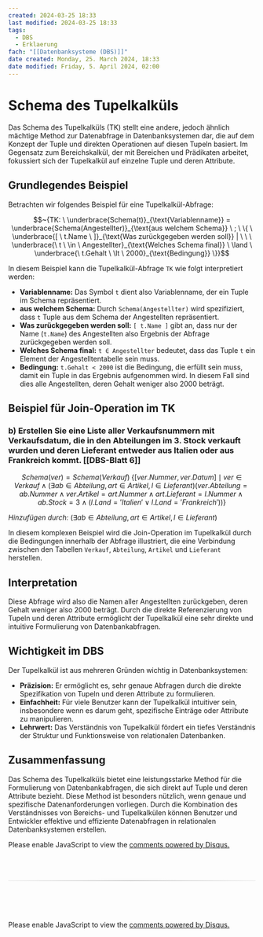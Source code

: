 ```yaml
---
created: 2024-03-25 18:33
last modified: 2024-03-25 18:33
tags:
  - DBS
  - Erklaerung
fach: "[[Datenbanksysteme (DBS)]]"
date created: Monday, 25. March 2024, 18:33
date modified: Friday, 5. April 2024, 02:00
---
```


# Schema des Tupelkalküls

Das Schema des Tupelkalküls (TK) stellt eine andere, jedoch ähnlich mächtige Method zur Datenabfrage in Datenbanksystemen dar, die auf dem Konzept der Tuple und direkten Operationen auf diesen Tupeln basiert. Im Gegensatz zum Bereichskalkül, der mit Bereichen und Prädikaten arbeitet, fokussiert sich der Tupelkalkül auf einzelne Tuple und deren Attribute.

## Grundlegendes Beispiel

Betrachten wir folgendes Beispiel für eine Tupelkalkül-Abfrage:

$$~{TK: \  \underbrace{Schema(t)}_{\text{Variablenname}} = \underbrace{Schema(Angestellter)}_{\text{aus welchem Schema}} \ ; \  \{ \ \underbrace{[ \ t.Name \ ]}_{\text{Was zurückgegeben werden soll}} | \ \ \  \underbrace{\ t \ \in \ Angestellter}_{\text{Welches Schema final}} \ \land \ \underbrace{\ t.Gehalt \ \lt \ 2000}_{\text{Bedingung}} \}}$$

In diesem Beispiel kann die Tupelkalkül-Abfrage `TK` wie folgt interpretiert werden:

- **Variablenname:** Das Symbol `t` dient also Variablenname, der ein Tuple im Schema repräsentiert.
- **aus welchem Schema:** Durch `Schema(Angestellter)` wird spezifiziert, dass `t` Tuple aus dem Schema der Angestellten repräsentiert.
- **Was zurückgegeben werden soll:** `[ t.Name ]` gibt an, dass nur der Name (`t.Name`) des Angestellten also Ergebnis der Abfrage zurückgegeben werden soll.
- **Welches Schema final:** `t ∈ Angestellter` bedeutet, dass das Tuple `t` ein Element der Angestelltentabelle sein muss.
- **Bedingung:** `t.Gehalt < 2000` ist die Bedingung, die erfüllt sein muss, damit ein Tuple in das Ergebnis aufgenommen wird. In diesem Fall sind dies alle Angestellten, deren Gehalt weniger also 2000 beträgt.

## Beispiel für Join-Operation im TK

### b) Erstellen Sie eine Liste aller Verkaufsnummern mit Verkaufsdatum, die in den Abteilungen im 3. Stock verkauft wurden und deren Lieferant entweder aus Italien oder aus Frankreich kommt. [[DBS-Blatt 6]]

$$~{Schema(ver) = Schema(Verkauf) \; \{ [ver.Nummer, ver.Datum] \mid ver \in Verkauf \land (\exists ab \in Abteilung, art \in Artikel, l \in Lieferant) (ver.Abteilung = ab.Nummer \land ver.Artikel = art.Nummer \land art.Lieferant = l.Nummer \land ab.Stock = 3 \land (l.Land = 'Italien' \lor l.Land = 'Frankreich'))\}}$$

_Hinzufügen durch:_ $(\exists ab \in Abteilung, art \in Artikel, l \in Lieferant)$

In diesem komplexen Beispiel wird die Join-Operation im Tupelkalkül durch die Bedingungen innerhalb der Abfrage illustriert, die eine Verbindung zwischen den Tabellen `Verkauf`, `Abteilung`, `Artikel` und `Lieferant` herstellen.

## Interpretation

Diese Abfrage wird also die Namen aller Angestellten zurückgeben, deren Gehalt weniger also 2000 beträgt. Durch die direkte Referenzierung von Tupeln und deren Attribute ermöglicht der Tupelkalkül eine sehr direkte und intuitive Formulierung von Datenbankabfragen.

## Wichtigkeit im DBS

Der Tupelkalkül ist aus mehreren Gründen wichtig in Datenbanksystemen:

- **Präzision:** Er ermöglicht es, sehr genaue Abfragen durch die direkte Spezifikation von Tupeln und deren Attribute zu formulieren.
- **Einfachheit:** Für viele Benutzer kann der Tupelkalkül intuitiver sein, insbesondere wenn es darum geht, spezifische Einträge oder Attribute zu manipulieren.
- **Lehrwert:** Das Verständnis von Tupelkalkül fördert ein tiefes Verständnis der Struktur und Funktionsweise von relationalen Datenbanken.

## Zusammenfassung

Das Schema des Tupelkalküls bietet eine leistungsstarke Method für die Formulierung von Datenbankabfragen, die sich direkt auf Tuple und deren Attribute bezieht. Diese Method ist besonders nützlich, wenn genaue und spezifische Datenanforderungen vorliegen. Durch die Kombination des Verständnisses von Bereichs- und Tupelkalkülen können Benutzer und Entwickler effektive und effiziente Datenabfragen in relationalen Datenbanksystemen erstellen.

<!-- DISQUS SCRIPT COMMENT START -->

<!-- DISQUS RECOMMENDATION START -->

<div id="disqus_recommendations"></div>

<script> 
(function() { // REQUIRED CONFIGURATION VARIABLE: EDIT THE SHORTNAME BELOW
var d = document, s = d.createElement('script'); // IMPORTANT: Replace EXAMPLE with your forum shortname!
s.src = 'https://myuninotes.disqus.com/recommendations.js'; s.setAttribute('data-timestamp', +new Date());
(d.head || d.body).appendChild(s);
})();
</script>
<noscript>
Please enable JavaScript to view the 
<a href="https://disqus.com/?ref_noscript" rel="nofollow">
comments powered by Disqus.
</a>
</noscript>

<!-- DISQUS RECOMMENDATION END -->

<hr style="border: none; height: 2px; background: linear-gradient(to right, #f0f0f0, #ccc, #f0f0f0); margin-top: 4rem; margin-bottom: 5rem;">
<div id="disqus_thread"></div>
<script>
    /**
    *  RECOMMENDED CONFIGURATION VARIABLES: EDIT AND UNCOMMENT THE SECTION BELOW TO INSERT DYNAMIC VALUES FROM YOUR PLATFORM OR CMS.
    *  LEARN WHY DEFINING THESE VARIABLES IS IMPORTANT: https://disqus.com/admin/universalcode/#configuration-variables    */
    /*
    var disqus_config = function () {
    this.page.url = PAGE_URL;  // Replace PAGE_URL with your page's canonical URL variable
    this.page.identifier = PAGE_IDENTIFIER; // Replace PAGE_IDENTIFIER with your page's unique identifier variable
    };
    */
    (function() { // DON'T EDIT BELOW THIS LINE
    var d = document, s = d.createElement('script');
    s.src = 'https://myuninotes.disqus.com/embed.js';
    s.setAttribute('data-timestamp', +new Date());
    (d.head || d.body).appendChild(s);
    })();
</script>
<noscript>Please enable JavaScript to view the <a href="https://disqus.com/?ref_noscript">comments powered by Disqus.</a></noscript>

<!-- DISQUS SCRIPT COMMENT END -->
